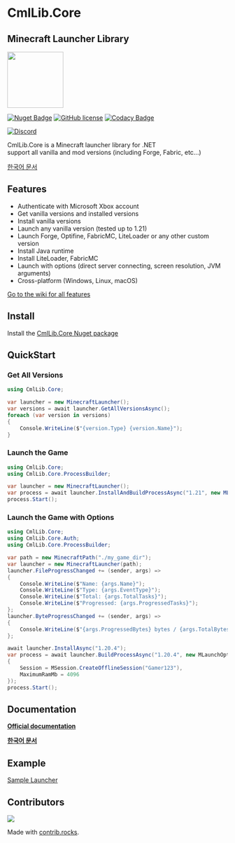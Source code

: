 # CmlLib.Core

## Minecraft Launcher Library

<img src='https://raw.githubusercontent.com/CmlLib/CmlLib.Core/master/icon.png' width=128>

[![Nuget Badge](https://img.shields.io/nuget/v/CmlLib.Core)](https://www.nuget.org/packages/CmlLib.Core)
[![GitHub license](https://img.shields.io/github/license/Naereen/StrapDown.js.svg)](https://github.com/CmlLib/CmlLib.Core/blob/master/LICENSE)
[![Codacy Badge](https://app.codacy.com/project/badge/Grade/3f55a130ec3f4bccb55e7def97cfa2ce)](https://www.codacy.com/gh/CmlLib/CmlLib.Core/dashboard?utm_source=github.com\&utm_medium=referral\&utm_content=CmlLib/CmlLib.Core\&utm_campaign=Badge_Grade)

[![Discord](https://img.shields.io/discord/795952027443527690?label=discord\&logo=discord\&style=for-the-badge)](https://discord.gg/cDW2pvwHSc)

CmlLib.Core is a Minecraft launcher library for .NET\
support all vanilla and mod versions (including Forge, Fabric, etc...)

[한국어 문서](https://alphabs.gitbook.io/cmllib/v/v4-kr)

## Features

* Authenticate with Microsoft Xbox account
* Get vanilla versions and installed versions
* Install vanilla versions
* Launch any vanilla version (tested up to 1.21)
* Launch Forge, Optifine, FabricMC, LiteLoader or any other custom version
* Install Java runtime
* Install LiteLoader, FabricMC
* Launch with options (direct server connecting, screen resolution, JVM arguments)
* Cross-platform (Windows, Linux, macOS)

[Go to the wiki for all features](https://alphabs.gitbook.io/cmllib)

## Install

Install the [CmlLib.Core Nuget package](https://www.nuget.org/packages/CmlLib.Core)

## QuickStart

### Get All Versions

```csharp
using CmlLib.Core;

var launcher = new MinecraftLauncher();
var versions = await launcher.GetAllVersionsAsync();
foreach (var version in versions)
{
    Console.WriteLine($"{version.Type} {version.Name}");
}
```

### Launch the Game

```csharp
using CmlLib.Core;
using CmlLib.Core.ProcessBuilder;

var launcher = new MinecraftLauncher();
var process = await launcher.InstallAndBuildProcessAsync("1.21", new MLaunchOption());
process.Start();
```

### Launch the Game with Options

```csharp
using CmlLib.Core;
using CmlLib.Core.Auth;
using CmlLib.Core.ProcessBuilder;

var path = new MinecraftPath("./my_game_dir");
var launcher = new MinecraftLauncher(path);
launcher.FileProgressChanged += (sender, args) =>
{
    Console.WriteLine($"Name: {args.Name}");
    Console.WriteLine($"Type: {args.EventType}");
    Console.WriteLine($"Total: {args.TotalTasks}");
    Console.WriteLine($"Progressed: {args.ProgressedTasks}");
};
launcher.ByteProgressChanged += (sender, args) =>
{
    Console.WriteLine($"{args.ProgressedBytes} bytes / {args.TotalBytes} bytes");
};

await launcher.InstallAsync("1.20.4");
var process = await launcher.BuildProcessAsync("1.20.4", new MLaunchOption
{
    Session = MSession.CreateOfflineSession("Gamer123"),
    MaximumRamMb = 4096
});
process.Start();
```

## Documentation

**[Official documentation](https://alphabs.gitbook.io/cmllib)**

**[한국어 문서](https://alphabs.gitbook.io/cmllib/v/v4-kr)**

## Example

[Sample Launcher](https://github.com/CmlLib/CmlLib-Minecraft-Launcher)

## Contributors

<a href="https://github.com/cmllib/cmllib.core/graphs/contributors">
  <img src="https://contrib.rocks/image?repo=cmllib/cmllib.core" />
</a>

Made with [contrib.rocks](https://contrib.rocks).